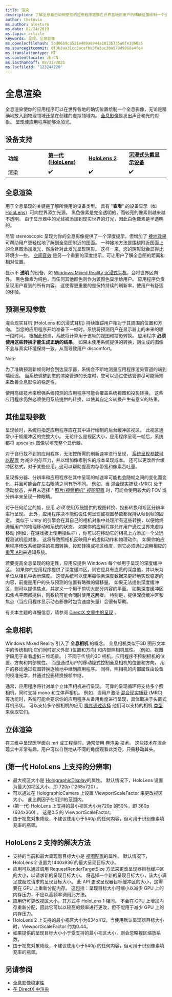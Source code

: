 ```yaml
---
title: 渲染
description: 了解全息着色如何使您的应用程序能够在世界各地的用户的精确位置绘制一个全息影像。
author: thetuvix
ms.author: alexturn
ms.date: 02/24/2019
ms.topic: article
keywords: 呈现，全息影像
ms.openlocfilehash: 5bd06b9ca521e489a8944a1813b735a0fe1d60a5
ms.sourcegitcommit: 6f3b3aa31cc3acefba5fa3ac3ba579d9868a4fe4
ms.translationtype: MT
ms.contentlocale: zh-CN
ms.lasthandoff: 08/31/2021
ms.locfileid: "123244220"
---
```

# <a name="holographic-rendering"></a>全息渲染

全息渲染使你的应用程序可以在世界各地的确切位置绘制一个全息影像，无论是精确地放入到物理领域还是在创建的虚拟领域内。 [全息影像](../../discover/hologram.md)是发出声音和光的对象。 呈现使应用程序能够添加光。

## <a name="device-support"></a>设备支持

<table>
    <colgroup>
    <col width="25%" />
    <col width="25%" />
    <col width="25%" />
    <col width="25%" />
    </colgroup>
    <tr>
        <td><strong>功能</strong></td>
        <td><a href="/hololens/hololens1-hardware"><strong>第一代 (HoloLens) </strong></a></td>
        <td><a href="https://docs.microsoft.com/hololens/hololens2-hardware"><strong>HoloLens 2</strong></td>
        <td><a href="../../discover/immersive-headset-hardware-details.md"><strong>沉浸式头戴显示设备</strong></a></td>
    </tr>
     <tr>
        <td>渲染</td>
        <td>✔️</td>
        <td>✔️</td>
        <td>✔️</td>
    </tr>
</table>

## <a name="holographic-rendering"></a>全息渲染

用于全息呈现的关键是了解所使用的设备类型。 具有 "**查看**" 的设备显示（如 [HoloLens](/hololens/hololens1-hardware)）可向世界添加光源。 黑色像素是完全透明的，而较亮的像素则越来越不透明。 由于显示器中的光线被添加到现实世界的灯光，因此白色像素是半透明的。

尽管 stereoscopic 呈现为你的全息影像提供了一个深度提示，但增加了 [接地效果](../../design/interaction-fundamentals.md) 可帮助用户更轻松地了解到全息图附近的图面。 一种接地方法是围绕附近图面上的全息图添加发光，然后针对此发光呈现阴影。 这样一来，您的阴影就会显得比环境少一些。 [空间音效](../../design/spatial-sound.md) 是另一个重要的深度提示，可让用户了解全息图的距离和相对位置。

显示不 **透明** 的设备，如 [Windows Mixed Reality 沉浸式耳机](../../discover/immersive-headset-hardware-details.md)，会将世界区向外。 黑色像素为纯色，而任何其他颜色则作为该颜色显示给用户。 应用程序负责呈现用户看到的所有内容。 这使得更重要的是保持持续的刷新率，使用户有舒适的体验。

## <a name="predicted-rendering-parameters"></a>预测呈现参数

混合现实耳机 (HoloLens 和沉浸式耳机) 持续跟踪用户相对于其周围的位置和方向。 当您的应用程序开始准备下一帧时，系统将预测用户在显示器上的未来的哪一段时间。 根据此预测，系统将计算用于该帧的视图和投影转换。 应用程序 **必须使用这些转换才能生成正确的结果**。 如果未使用系统提供的转换，则生成的图像不会与真实环境保持一致，从而导致用户 discomfort。

> [!NOTE]
> 为了准确预测新帧何时会到达显示器，系统会不断地测量应用程序渲染管道的端到端延迟。 当系统调整到您的渲染管道的长度时，您可以通过使该管道尽可能简短来改善全息影像的稳定性。

使用高级技术来增强系统预测的应用程序可能会覆盖系统视图和投影转换。 这些应用程序仍然必须使用系统提供的转换，以使其自定义转换产生有意义的结果。

## <a name="other-rendering-parameters"></a>其他呈现参数

呈现帧时，系统将指定应用程序应在其中进行绘制的后台缓冲区视区。 此视区通常小于帧缓冲区的完整大小。 无论什么是视区大小，应用程序呈现一帧后，系统都将 upscales 图像以填充整个显示器。

对于自行找不到的应用程序，无法按所需的刷新速率进行呈现， [系统呈现参数可以配置](/uwp/api/Windows.Graphics.Holographic.HolographicViewConfiguration#Windows_Graphics_Holographic_HolographicViewConfiguration) 为减少内存压力，并以增加像素别名的成本呈现成本。 还可以更改后台缓冲区格式，对于某些应用，这可以帮助提高内存带宽和像素吞吐量。

呈现拆分器、分辨率和应用程序在其中呈现的帧速率可能也会随帧之间的变化而变化，并且可能会在左右眼睛之间有所不同。 例如，当 [混合现实捕获](/hololens/holographic-photos-and-videos) (MRC) 处于活动状态，并且未选择 " [照片/视频相机" 视图配置](/uwp/api/Windows.Graphics.Holographic.HolographicViewConfigurationKind#Windows_Graphics_Holographic_HolographicViewConfigurationKind) 时，可能会使用较大的 FOV 或分辨率来呈现一种眼睛。

对于任何给定的帧，应用 *必须* 使用系统提供的视图转换、投影转换和视区分辨率进行呈现。 此外，应用程序决不能假设任何呈现或视图参数都保持从帧到帧的固定。 类似于 Unity 的引擎会在其自己的相机对象中处理所有这些转换，以便始终遵循用户的物理移动和系统的状态。 如果你的应用程序允许用户通过世界来虚拟移动 (例如，在游戏板上使用操纵杆) ，你可以在移动它的相机上方添加一个父远程测试机组对象。 这将导致照相机反映用户的虚拟动作和物理动作。 如果你的应用程序修改系统提供的视图转换、投影转换或视区维度，则它必须通过调用相应的 [重写 API](/uwp/api/Windows.Graphics.Holographic.HolographicCameraPose#Windows_Graphics_Holographic_HolographicCameraPose)来通知系统。

若要提高全息呈现的稳定性，应用应提供 Windows 每个帧用于呈现的深度缓冲区。 如果你的应用程序提供了深度缓冲区，则它应具有连贯的深度值，并以米为单位从相机中表示深度。 这使系统可以使用每像素深度数据来更好地实现稳定的内容，前提是用户的头与预测的位置有略微的偏移量。 如果无法提供深度缓冲区，则可以提供焦点，并定义一个用于剪切大部分内容的平面。 如果深度缓冲区和焦点平面都提供，则系统可能会同时使用这两者。 特别是，提供深度缓冲区和焦点（当应用程序显示动态影像时包含速度矢量）会很有帮助。

有关本主题的详细信息，请参阅 [DirectX 文章中的呈现](../native/rendering-in-directx.md) 。

## <a name="holographic-cameras"></a>全息相机

Windows Mixed Reality 引入了 **全息相机** 的概念。 全息相机类似于3D 图形文本中的传统相机;它们同时定义外部 (位置和方向) 和内部照相机属性。  (例如，视图字段用于查看虚拟三维场景。 ) 不同于传统的3D 相机，应用程序不控制相机的位置、方向和内部属性。 而是通过用户的移动隐式控制全息相机的位置和方向。 用户的移动通过视图转换逐帧地中继到应用程序。 同样，照相机的内部属性由设备的校准光学，并通过投影转换按帧中继。

通常，应用程序将针对单个立体声相机进行呈现。 可靠的呈现循环将支持多个照相机，同时支持 mono 和立体声相机。 例如，当用户激活 [混合现实捕获](/hololens/holographic-photos-and-videos) (MRC) 等功能时，系统可能会要求你的应用程序从备用角度进行呈现，具体取决于头戴式耳机形状。 可以支持多个照相机的应用 [程序通过选择](/uwp/api/Windows.Graphics.Holographic.HolographicViewConfiguration#Windows_Graphics_Holographic_HolographicViewConfiguration) 他们可以支持的相机 [类型](/uwp/api/Windows.Graphics.Holographic.HolographicViewConfigurationKind#Windows_Graphics_Holographic_HolographicViewConfigurationKind) 来获取它们。

## <a name="volume-rendering"></a>立体渲染

在三维中呈现医学面向 mri 或工程量时，通常使用 [卷渲染](volume-rendering.md) 技术。 这些技术在混合现实中非常有趣，用户可以自然地从不同的角度观看此类卷，只需移动其头。

## <a name="supported-resolutions-on-hololens-first-gen"></a> (第一代 HoloLens 上支持的分辨率) 

* 最大视区大小是 [HolographicDisplay](/uwp/api/windows.graphics.holographic.holographicdisplay)的属性。 默认情况下，HoloLens 设置为最大的视区大小，即 720p (1268x720) 。
* 可以通过在 HolographicCamera 上设置 ViewportScaleFactor 来更改视区大小。 此比例因子在0到1的范围内。
*  (第一代) HoloLens 上支持的最小视区大小为720p 的50%，即 360p (634x360) 。 这是0.5 的 ViewportScaleFactor。
* 由于视觉对象降级，不建议使用小于540p 的任何内容，但可用于识别像素填充率的瓶颈。

## <a name="supported-resolutions-on-hololens-2"></a>HoloLens 2 支持的解决方法

* 支持的当前和最大呈现器目标大小是 [视图配置](/uwp/api/Windows.Graphics.Holographic.HolographicViewConfiguration#Windows_Graphics_Holographic_HolographicViewConfiguration)的属性。 默认情况下，HoloLens 2 设置为1440x936 的最大呈现目标大小。
* 应用可以通过调用 RequestRenderTargetSize 方法来更改呈现器目标缓冲区的大小，以请求新的呈现目标大小。 将选择一个新的呈现目标大小，该大小满足或超过请求的呈现目标大小。 此 API 更改呈现器目标缓冲区的大小，这需要在 GPU 上重新分配内存。 这包括：呈现目标大小可缩小以减少 GPU 上的内存压力，不应以高频率调用此方法。
* 应用仍可更改视区大小，其方式与 HoloLens 1 相同。 不会在 GPU 上增加内存重新分配，因此它可以以较高的频率进行更改，但不能用于减少 GPU 上的内存压力。
* HoloLens 2 上支持的最小视区大小为634x412，当使用默认呈现器目标大小时，ViewportScaleFactor 约为0.44。
* 如果提供的呈现目标大小小于受支持的最小视区大小，则会忽略视区缩放系数。
* 由于视觉对象降级，不建议使用小于540p 的任何内容，但可用于识别像素填充率的瓶颈。



## <a name="see-also"></a>另请参阅
* [全息影像稳定性](hologram-stability.md)
* [在 DirectX 中渲染](../native/rendering-in-directx.md)